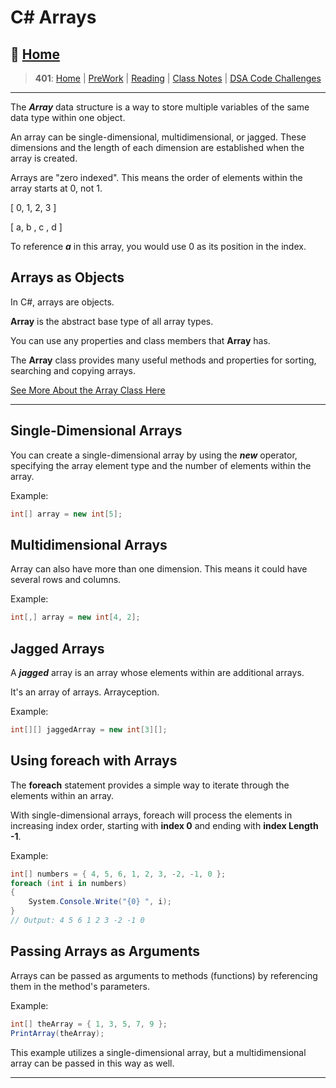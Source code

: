 # C\# Arrays

## 🏡 [**Home**](https://mistidinzy.github.io/ReadingNotes/)

> **401**: [Home](https://bit.ly/3EcMrF6)
|
[PreWork](https://bit.ly/3jzkAa1)
|
[Reading](https://bit.ly/3b8DLDc)
|
[Class Notes](https://bit.ly/3Eglbpb)
|
[DSA Code Challenges](https://bit.ly/3GjNoNG)
>

---

The ***Array*** data structure is a way to store multiple variables of the same data type within one object.

An array can be single-dimensional, multidimensional, or jagged. These dimensions and the length of each dimension are established when the array is created.

Arrays are "zero indexed". This means the order of elements within the array starts at 0, not 1.

[ 0, 1, 2, 3 ]

[ a, b , c , d ]

To reference ***a*** in this array, you would use 0 as its position in the index.

## Arrays as Objects

In C\#, arrays are objects.

**Array** is the abstract base type of all array types.

You can use any properties and class members that **Array** has.

The **Array** class provides many useful methods and properties for sorting, searching and copying arrays.

[See More About the Array Class Here](https://docs.microsoft.com/en-us/dotnet/api/system.array?view=net-5.0)

---

## Single-Dimensional Arrays

You can create a single-dimensional array by using the ***new*** operator, specifying the array element type and the number of elements within the array.

Example:

``` C#
int[] array = new int[5];
```

## Multidimensional Arrays

Array can also have more than one dimension. This means it could have several rows and columns.

Example:

``` C#
int[,] array = new int[4, 2];
```

## Jagged Arrays

A ***jagged*** array is an array whose elements within are additional arrays.

It's an array of arrays. Arrayception.

Example:

``` C#
int[][] jaggedArray = new int[3][];
```

## Using foreach with Arrays

The **foreach** statement provides a simple way to iterate through the elements within an array.

With single-dimensional arrays, foreach will process the elements in increasing index order, starting with **index 0** and ending with **index Length -1**.

Example:

``` C#
int[] numbers = { 4, 5, 6, 1, 2, 3, -2, -1, 0 };
foreach (int i in numbers)
{
    System.Console.Write("{0} ", i);
}
// Output: 4 5 6 1 2 3 -2 -1 0
```

## Passing Arrays as Arguments

Arrays can be passed as arguments to methods (functions) by referencing them in the method's parameters.

Example:

```C#
int[] theArray = { 1, 3, 5, 7, 9 };
PrintArray(theArray);
```

This example utilizes a single-dimensional array, but a multidimensional array can be passed in this way as well.

---
